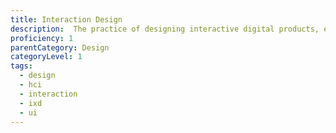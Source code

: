 ```yaml
---
title: Interaction Design
description:  The practice of designing interactive digital products, environments, systems, and services.
proficiency: 1
parentCategory: Design
categoryLevel: 1
tags:
  - design
  - hci
  - interaction
  - ixd
  - ui
---
```

